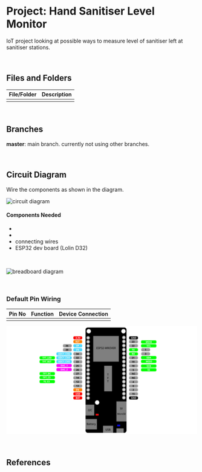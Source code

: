 # Project: Hand Sanitiser Level Monitor 

IoT project looking at possible ways to measure level of sanitiser left at sanitiser stations. 

<br>

## Files and Folders

| File/Folder | Description |
|--- | --- |
|  |  |

<br>

## Branches

**master**: main branch. currently not using other branches.

<br>

## Circuit Diagram
Wire the components as shown in the diagram.

![circuit diagram](assets/###-circuit-diagram_schem.svg)

#### Components Needed
* 
* 
* connecting wires
* ESP32 dev board (Lolin D32)


<br />

![breadboard diagram](assets/###-circuit-diagram_bb.svg)

<br />

### Default Pin Wiring

| Pin No | Function | Device Connection |
| --- | --- | --- |
|  |  |  |

![pin diagram](assets/d32_pro_v2-pinout.jpg)


<br />

## References
